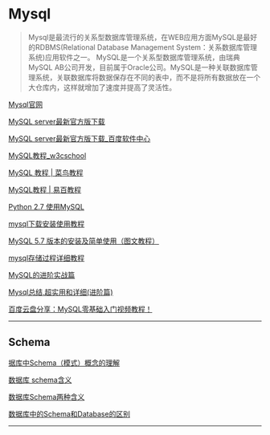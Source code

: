# Mysql

> Mysql是最流行的关系型数据库管理系统，在WEB应用方面MySQL是最好的RDBMS(Relational Database Management System：关系数据库管理系统)应用软件之一。
> MySQL是一个关系型数据库管理系统，由瑞典MySQL AB公司开发，目前属于Oracle公司。MySQL是一种关联数据库管理系统，关联数据库将数据保存在不同的表中，而不是将所有数据放在一个大仓库内，这样就增加了速度并提高了灵活性。

[Mysql官网](https://www.mysql.com/)  

[MySQL server最新官方版下载](https://dev.mysql.com/downloads/)  

[MySQL server最新官方版下载_百度软件中心](http://rj.baidu.com/soft/detail/12585.html?ald)  

[MySQL教程_w3cschool](https://www.w3cschool.cn/mysql/)  

[MySQL 教程 | 菜鸟教程](http://www.runoob.com/mysql/mysql-tutorial.html)  

[MySQL教程 | 易百教程](https://www.yiibai.com/mysql/)  

[Python 2.7 使用MySQL](https://www.liaoxuefeng.com/wiki/001374738125095c955c1e6d8bb493182103fac9270762a000/001391435131816c6a377e100ec4d43b3fc9145f3bb8056000)  

[mysql下载安装使用教程](https://blog.csdn.net/dzq_boyka/article/details/76850650)  

[MySQL 5.7 版本的安装及简单使用（图文教程）](https://blog.csdn.net/hisense20112784/article/details/72909701)  

[mysql存储过程详细教程](https://blog.csdn.net/weinichendian/article/details/79567677)  

[MySQL的进阶实战篇](https://blog.csdn.net/chaoluo001/article/details/70670227)  

[Mysql总结,超实用和详细(进阶篇)](https://blog.csdn.net/fuchunyuan0/article/details/51583410)  

[百度云盘分享：MySQL零基础入门视频教程！](https://blog.csdn.net/x910378112/article/details/77141241)  

---------------------------------

Schema
---

[据库中Schema（模式）概念的理解](https://www.cnblogs.com/csniper/p/5509620.html)  

[数据库 schema含义](https://blog.csdn.net/netcome/article/details/2048296)  

[数据库Schema两种含义](https://blog.csdn.net/tuyf_hs/article/details/48131769)  

[数据库中的Schema和Database的区别](https://blog.csdn.net/itcodes/article/details/17239059)  

---------------------------------
